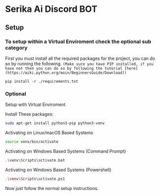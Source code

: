 # Serika Ai Discord BOT

## Setup
### To setup within a Virtual Enviroment check the optional sub category

First you must install all the required packages for the project, you can do so by running the following.
```(Make sure you have PIP installed, if you have not then you can do so by following the tutorial [here](https://wiki.python.org/moin/BeginnersGuide/Download))```
```
pip install -r ./requirements.txt
```




### Optional

Setup with Virtual Enviroment

Install These packages:
```sh
sudo apt-get install python3-pip python3-venv
```

Activating on Linux/macOS Based Systems
```sh
source venv/bin/activate
```

Activating on Windows Based Systems (Command Prompt)
```sh
.\venv\Scripts\activate.bat
```

Activating on Windows Based Systems (Powershell)
```sh
.\venv\Scripts\activate.ps1
```

Now just follow the normal setup instructions.
